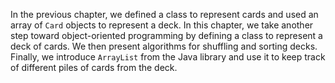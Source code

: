 In the previous chapter, we defined a class to represent cards and used an array of `Card` objects to represent a deck.
In this chapter, we take another step toward object-oriented programming by defining a class to represent a deck of cards.
We then present algorithms for shuffling and sorting decks.
Finally, we introduce `ArrayList` from the Java library and use it to keep track of different piles of cards from the deck.